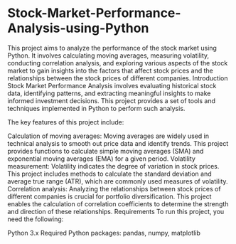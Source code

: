 # Stock-Market-Performance-Analysis-using-Python
This project aims to analyze the performance of the stock market using Python. It involves calculating moving averages, measuring volatility, conducting correlation analysis, and exploring various aspects of the stock market to gain insights into the factors that affect stock prices and the relationships between the stock prices of different companies.
Introduction
Stock Market Performance Analysis involves evaluating historical stock data, identifying patterns, and extracting meaningful insights to make informed investment decisions. This project provides a set of tools and techniques implemented in Python to perform such analysis.

The key features of this project include:

Calculation of moving averages: Moving averages are widely used in technical analysis to smooth out price data and identify trends. This project provides functions to calculate simple moving averages (SMA) and exponential moving averages (EMA) for a given period.
Volatility measurement: Volatility indicates the degree of variation in stock prices. This project includes methods to calculate the standard deviation and average true range (ATR), which are commonly used measures of volatility.
Correlation analysis: Analyzing the relationships between stock prices of different companies is crucial for portfolio diversification. This project enables the calculation of correlation coefficients to determine the strength and direction of these relationships.
Requirements
To run this project, you need the following:

Python 3.x
Required Python packages: pandas, numpy, matplotlib
